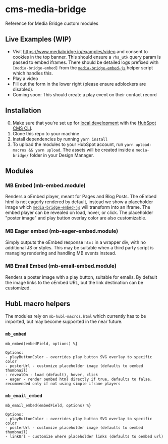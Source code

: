 # cms-media-bridge

Reference for Media Bridge custom modules

## Live Examples (WIP)
- Visit https://www.mediabridge.io/examples/video and consent to cookies in the top banner. This should ensure a `?hs_utk` query param is passed to embed iframes. There should be detailed logs prefixed with `[media-bridge-embed]` from the [`media-bridge-embed-js`](./docs/media-bridge-embed-js.md) helper script which handles this.
- Play a video 
- Fill out the form in the lower right (please ensure adblockers are disabled).
- Coming soon: This should create a play event on their contact record

## Installation
0. Make sure that you're set up for [local development](https://designers.hubspot.com/tutorials/getting-started) with the [HubSpot CMS CLI](https://designers.hubspot.com/docs/developer-reference/local-development-cms-cli).
1. Clone this repo to your machine
2. Install dependencies by running `yarn install`
3. To upload the modules to your HubSpot account, run `yarn upload-macros && yarn upload`. The assets will be created inside a `media-bridge/` folder in your Design Manager.

## Modules

### MB Embed (mb-embed.module)
Renders a oEmbed player, meant for Pages and Blog Posts.
The oEmbed html is not eagerly rendered by default, instead we show a placeholder image which [`media-bridge-embed-js`](./docs/media-bridge-embed-js.md) will transform into an iframe. 
The embed player can be revealed on load, hover, or click. The placeholder "poster image" and play button overlay color are also customizable.

### MB Eager embed (mb-eager-embed.module)
Simply outputs the oEmbed response `html` in a wrapper div, with no additional JS or styles. This may be suitable when a third party script is managing rendering and handling MB events instead.

### MB Email Embed (mb-email-embed.module)
Renders a poster image with a play button, suitable for emails. By default the image links to the oEmbed URL, but the link destination can be customized.

## HubL macro helpers
The modules rely on `mb-hubl-macros.html` which currently has to be imported, but may become supported in the near future.

### `mb_embed`

```
mb_embed(embedField, options) %}

Options:
- playButtonColor - overrides play button SVG overlay to specific color
- posterUrl - customize placeholder image (defaults to oembed thumbnail)
- revealOn - load (default), hover, click
- eager - render oembed html directly if true, defaults to false. recommended only if not using simple iframe players
```

### `mb_email_embed`

```
mb_email_embed(embedField, options) %}

Options:
- playButtonColor - overrides play button SVG overlay to specific color
- posterUrl - customize placeholder image (defaults to oembed thumbnail)
- linkUrl - customize where placeholder links (defaults to oembed url)
```
